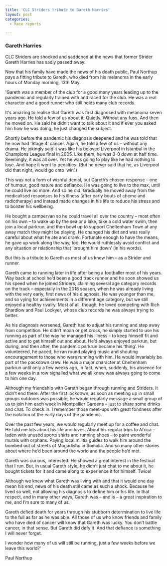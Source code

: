 ```yaml
---
title: 'CLC Striders tribute to Gareth Harries'
layout: post
categories:
  - Race reports

---
```


### Gareth Harries
 
CLC Striders are shocked and saddened at the news that former Strider Gareth Harries has sadly passed away.

Now that his family have made the news of his death public, Paul Northup pays a fitting tribute to Gareth, who died from his melanoma in the early hours of Monday morning, 13th May.

'Gareth was a member of the club for a good many years leading up to the pandemic and regularly trained with and raced for the club. He was a real character and a good runner who still holds many club records. 

It's amazing to realise that Gareth was first diagnosed with melanoma seven years ago. He told a few of us about it. Quietly. Without any fuss. And then he moved on. He said he didn’t want to talk about it and if ever you asked him how he was doing, he just changed the subject. 

Shortly before the pandemic his diagnosis deepened and he was told that he now had ‘Stage 4’ cancer. Again, he told a few of us – without any drama. He jokingly said it was like his beloved Liverpool in Istanbul in the Champions League final in 2005. Like them, he was 3-0 down at half time. Seemingly, it was all over. Yet he was going to play like he had nothing to lose. And hope it went to penalties. (But he never said that he, as Liverpool did that night, would go onto ‘win’.)

This was not a form of wishful denial, but Gareth’s chosen response – one of humour, good nature and defiance. He was going to live to the max, until he could live no more. And so he did. Gradually he moved away from the medicalised responses to his illness (after early bouts of chemo and radiotherapy) and instead made changes in his life to reduce his stress and to bolster his wellbeing.

He bought a campervan so he could travel all over the country – most often on his own – to wake up by the sea or a lake, take a cold water swim, then join a local parkrun, and then bowl up to support Cheltenham Town at any away match they might be playing. He changed his diet and was really careful about what he ate and drank. Fortunate enough to have the means, he gave up work along the way, too. He would ruthlessly avoid conflict and any situation or relationship that ‘brought him down’ (in his words). 

But this is a tribute to Gareth as most of us knew him – as a Strider and runner.

Gareth came to running later in life after being a footballer most of his years. Way back at school he’d been a good track runner and he soon showed us his speed when he joined Striders, claiming several age category records on the track – especially in the 2018 season, when he was already living with the very early, first news of his diagnosis. He was younger than me, and so vying for achievements in a different age category, but we still enjoyed a healthy rivalry. Most of all, though, he loved competing with Rich Shardlow and Paul Lockyer, whose club records he was always trying to better.

As his diagnosis worsened, Gareth had to adjust his running and step away from competition. He didn’t moan or get cross, he simply started to use his running as part of the way he managed his illness – to keep himself fit and active and to get himself out and about. He’d always enjoyed parkrun, but during, and then after, the pandemic parkrun became his ‘thing’. He volunteered, he paced, he ran round playing music and shouting encouragement to those who were running with him. He would invariably be part of the packdown crew. He was a major character at Cheltenham parkrun until only a few weeks ago, in fact, when, suddenly, his absence for a few weeks in a row signalled what we all knew was always going to come to him one day. 

Although my friendship with Gareth began through running and Striders. It didn’t end there. After the first lockdown, as soon as meeting up in small groups outdoors was possible, he would regularly message a small group of us to join him each week in Montpellier Gardens – just to share some drinks and chat. To check in. I remember those meet-ups with great fondness after the isolation of the early days of the pandemic. 

Over the past few years, we would regularly meet up for a coffee and chat. He told me lots about his life and loves. About his regular trips to Africa – laden with unused sports shirts and running shoes – to paint wonderful murals with orphans. Paying local militia guides to walk him around the bombed out of streets of Mogadishu in Somalia. And so many other stories about where he’d been around the world and the people he’d met.

Gareth was curious, interested. He showed a great interest in the festival that I run. But, in usual Gareth style, he didn’t just chat to me about it, he bought tickets for it and came along to experience it for himself. Twice!

Although we knew what Gareth was living with and that it would one day mean his end, news of his death still came as such a shock. Because he lived so well, not allowing his diagnosis to define him or his life. In that respect, and in many other ways, Gareth was – and is – a great inspiration to me, and I’m sure to many of us. 

Gareth defied death for years through his stubborn determination to live life to the full as far as he was able. All those of us who know friends and family who have died of cancer will know that Gareth was lucky. You don’t battle cancer, in that sense. But Gareth did defy it. And that defiance is something I will never forget. 

I wonder how many of us will still be running, just a few weeks before we leave this world?'

Paul Northup 


